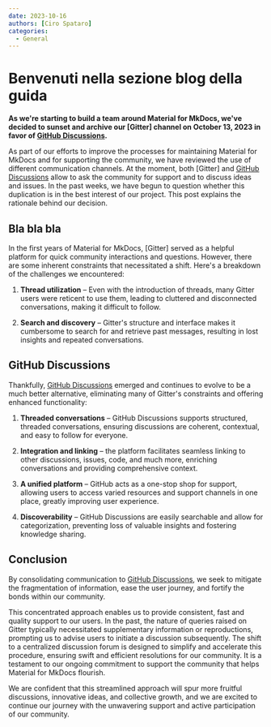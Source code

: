 ```yaml
---
date: 2023-10-16
authors: [Ciro Spataro]
categories:
  - General
---
```


# Benvenuti nella sezione blog della guida

__As we're starting to build a team around Material for MkDocs, we've decided to
sunset and archive our [Gitter] channel on October 13, 2023 in favor of
[GitHub Discussions].__

As part of our efforts to improve the processes for maintaining Material for
MkDocs and for supporting the community, we have reviewed the use of different
communication channels. At the moment, both [Gitter] and [GitHub Discussions]
allow to ask the community for support and to discuss ideas and issues. In the
past weeks, we have begun to question whether this duplication is in the best
interest of our project. This post explains the rationale behind our decision.

  [GitHub discussions]: https://github.com/squidfunk/mkdocs-material/discussions

<!-- more -->

## Bla bla bla

In the first years of Material for MkDocs, [Gitter] served as a helpful platform
for quick community interactions and questions. However, there are some inherent
constraints that necessitated a shift. Here's a breakdown of the challenges we
encountered:

1. __Thread utilization__ –
   Even with the introduction of threads, many Gitter users were reticent to
   use them, leading to cluttered and disconnected conversations, making it
    difficult to follow.

2. __Search and discovery__ –
   Gitter's structure and interface makes it cumbersome to search for and
   retrieve past messages, resulting in lost insights and repeated conversations.



## GitHub Discussions

Thankfully, [GitHub Discussions] emerged and continues to evolve to be a much
better alternative, eliminating many of Gitter's constraints and offering
enhanced functionality:

1. __Threaded conversations__ –
   GitHub Discussions supports structured, threaded conversations, ensuring
   discussions are coherent, contextual, and easy to follow for everyone.

2. __Integration and linking__ –
   the platform facilitates seamless linking to other discussions, issues, code,
   and much more, enriching conversations and providing comprehensive context.

3. __A unified platform__ –
   GitHub acts as a one-stop shop for support, allowing users to access varied
   resources and support channels in one place, greatly improving user
   experience.

4. __Discoverability__ –
   GitHub Discussions are easily searchable and allow for categorization,
   preventing loss of valuable insights and fostering knowledge sharing.

## Conclusion

By consolidating communication to [GitHub Discussions], we seek to mitigate the fragmentation of information, ease the user journey, and fortify the bonds within our community.

This concentrated approach enables us to provide consistent, fast and quality support to our users. In the past, the nature of queries raised on Gitter typically necessitated supplementary information or reproductions, prompting us
to advise users to initiate a discussion subsequently. The shift to a
centralized discussion forum is designed to simplify and accelerate this
procedure, ensuring swift and efficient resolutions for our community. It is a
testament to our ongoing commitment to support the community that helps Material
for MkDocs flourish.

We are confident that this streamlined approach will spur more
fruitful discussions, innovative ideas, and collective growth, and we are
excited to continue our journey with the unwavering support and active
participation of our community.

